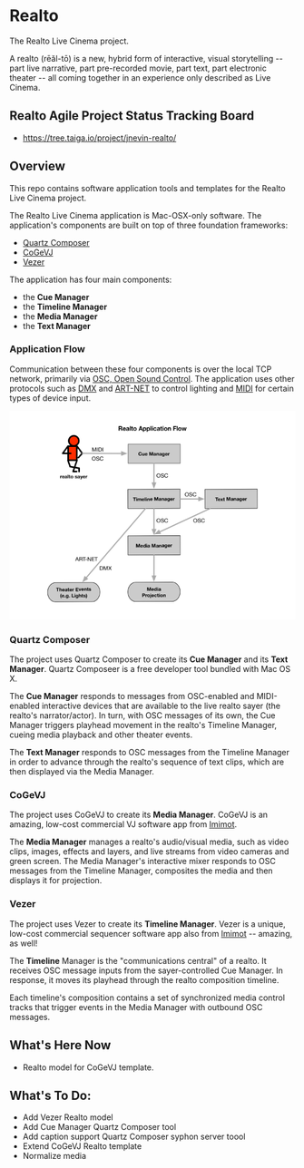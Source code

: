 # Realto
The Realto Live Cinema project.

A realto (re&#772;a&#774;l-to&#772;) is a new, hybrid form of interactive, visual storytelling -- part live narrative, part pre-recorded movie, part text, part electronic theater -- all coming together in an experience only described as Live Cinema.

## Realto Agile Project Status Tracking Board
- https://tree.taiga.io/project/jnevin-realto/

## Overview
This repo contains software application tools and templates for the Realto Live Cinema project.

The Realto Live Cinema application is Mac-OSX-only software. The application's components are built on top of three foundation frameworks: 
- [Quartz Composer](https://developer.apple.com/library/mac/documentation/GraphicsImaging/Conceptual/QuartzComposerUserGuide/qc_intro/qc_intro.html)
- [CoGeVJ](http://imimot.com/cogevj/)
- [Vezer](http://imimot.com/vezer/)

The application has four main components: 
- the **Cue Manager**
- the **Timeline Manager**
- the **Media Manager**
- the **Text Manager** 

### Application Flow
Communication between these four components is over the local TCP network, primarily via [OSC, Open Sound Control](https://en.wikipedia.org/wiki/Open_Sound_Control). The application uses other protocols such as [DMX](https://en.wikipedia.org/wiki/DMX512) and [ART-NET](https://en.wikipedia.org/wiki/Art-Net) to control lighting and [MIDI](https://en.wikipedia.org/wiki/MIDI) for certain types of device input.

![alt text](https://github.com/jnevin/Realto/blob/develop/Diagrams/Realto-Application-Flow.png)

### Quartz Composer
The project uses Quartz Composer to create its **Cue Manager** and its **Text Manager**. Quartz Composeer is a free developer tool bundled with Mac OS X.

The **Cue Manager** responds to messages from OSC-enabled and MIDI-enabled interactive devices that are available to the live realto sayer (the realto's narrator/actor). In turn, with OSC messages of its own, the Cue Manager triggers playhead movement in the realto's Timeline Manager, cueing media playback and other theater events.

The **Text Manager** responds to OSC messages from the Timeline Manager in order to advance through the realto's sequence of text clips, which are then displayed via the Media Manager. 

### CoGeVJ
The project uses CoGeVJ to create its **Media Manager**. CoGeVJ is an amazing, low-cost commercial VJ software app from [Imimot](http://imimot.com/).

The **Media Manager** manages a realto's audio/visual media, such as video clips, images, effects and layers, and live streams from video cameras and green screen. The Media Manager's interactive mixer responds to OSC messages from the Timeline Manager, composites the media and then displays it for projection.

### Vezer
The project uses Vezer to create its **Timeline Manager**. Vezer is a unique, low-cost commercial sequencer software app also from [Imimot](http://imimot.com/) -- amazing, as well!

The **Timeline** Manager is the "communications central" of a realto. It receives OSC message inputs from the sayer-controlled Cue Manager. In response, it moves its playhead through the realto composition timeline. 

Each timeline's composition contains a set of synchronized media control tracks that trigger events in the Media Manager with outbound OSC messages. 

## What's Here Now
- Realto model for CoGeVJ template.

## What's To Do:
- Add Vezer Realto model
- Add Cue Manager Quartz Composer tool 
- Add caption support Quartz Composer syphon server toool
- Extend CoGeVJ Realto template
- Normalize media
